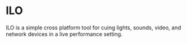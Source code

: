 # ILO
ILO is a simple cross platform tool for cuing lights, sounds, video, and network devices in a live performance setting.
